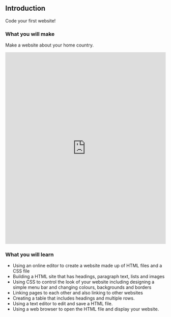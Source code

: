 ## Introduction

Code your first website!

### What you will make

Make a website about your home country.

<div class="scratch-preview">
  <iframe src="https://trinket.io/embed/html/5dad5a095e" width="100%" height="600" frameborder="0" marginwidth="0" marginheight="0" allowfullscreen></iframe>
</div>



### What you will learn

- Using an online editor to create a website made up of HTML files and a CSS file
- Building a HTML site that has headings, paragraph text, lists and images
- Using CSS to control the look of your website including designing a simple menu bar and changing colours, backgrounds and borders
- Linking pages to each other and also linking to other websites
- Creating a table that includes headings and multiple rows.
- Using a text editor to edit and save a HTML file.
- Using a web browser to open the HTML file and display your website.
